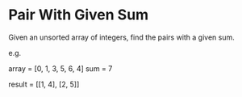 # Pair With Given Sum

Given an unsorted array of integers, find the pairs with a given sum.

e.g. 

array = [0, 1, 3, 5, 6, 4]
sum = 7

result = [[1, 4], [2, 5]]
